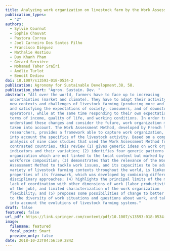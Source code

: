 ```yaml
---
title: Analyzing work organization on livestock farm by the Work Assessment Method
publication_types:
  - "2"
authors:
  - Sylvie Cournut
  - Sophie Chauvat
  - Pastora Correa
  - Joel Carneiro Dos Santos Filho
  - Francisco Diéguez
  - Nathalie Hostiou
  - Duy Khanh Pham
  - Gérard Servière
  - Mohamed Taher Sraïri
  - Amélie Turlot
  - Benoît Dedieu
doi: 10.1007/s13593-018-0534-2
publication: Agronomy for Sustainable Development,38, 58.
publication_short: "Agron. Sustain. Dev. "
abstract: "All over the world, farmers have to face up to increasing
  uncertainties (market and climate). They have to adapt their activity to the
  new contexts and challenges of livestock farming (producing more and better,
  and satisfying the expectations of society, consumers, and of downstream
  operators), while at the same time responding to their own expectations in
  terms of income, quality of life, and working conditions. In order to
  understand these changes and consider the future, work organization must be
  taken into account. The Work Assessment Method, developed by French livestock
  researchers, provides a framework able to capture work organization, taking
  into account the specifics of the livestock activity. Based on a comparative
  analysis of nine case studies that used the Work Assessment Method from six
  contrasted countries, this review (1) gives generic ideas on work organization
  indicators and their variation; (2) identifies four generic patterns of work
  organization which are not linked to the local context but marked by the
  workforce composition; (3) demonstrates that the relevance of the Work
  Assessment Method to tackle work issues, and its capacities to be adapted to a
  variety of livestock farming contexts throughout the world, is linked to the
  properties of its framework, which was developed by combining different
  disciplinary approaches; (4) highlights the principal limits of the method:
  lack of coordination with other dimensions of work (labor productivity; sense
  of the job), and limited characterization of the work organization
  flexibility; and (5) proposes some possibilities of change to better respond
  to the diversity of work situations and questions about work, and take better
  into account the evolutions of livestock farming systems."
draft: false
featured: false
url_pdf: https://link.springer.com/content/pdf/10.1007/s13593-018-0534-2.pdf
image:
  filename: featured
  focal_point: Smart
  preview_only: false
date: 2018-10-23T04:56:59.284Z
---
```

